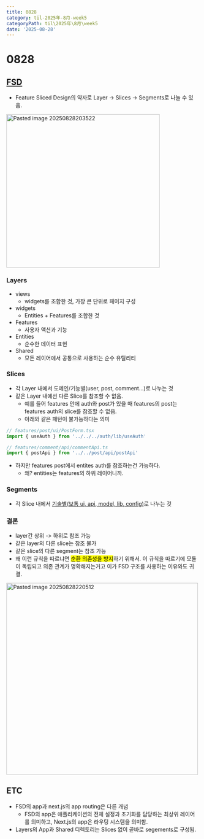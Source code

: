 ```yaml
---
title: 0828
category: til-2025年-8月-week5
categoryPath: til\2025年\8月\week5
date: '2025-08-28'
---
```

# 0828  
## [FSD](https://feature-sliced.design/kr/docs/get-started/overview)  
- Feature Sliced Design의 약자로 Layer -> Slices -> Segments로 나눌 수 있음.  
<img src="/images/til/2025年/8月/week5/Pasted image 20250828203522.jpg" alt="Pasted image 20250828203522" width="400">  

### Layers  
- views  
	- widgets를 조합한 것, 가장 큰 단위로 페이지 구성  
- widgets  
	- Entities + Features를 조합한 것  
- Features  
	- 사용자 액션과 기능  
- Entities  
	- 순수한 데이터 표현  
- Shared  
	- 모든 레이어에서 공통으로 사용하는 순수 유틸리티  
### Slices  
- 각 Layer 내에서 도메인/기능별(user, post, comment...)로 나누는 것  
- 같은 Layer 내에선 다른 Slice를 참조할 수 없음.  
	- 예를 들어 features 안에 auth와 post가 있을 때 features의 post는 features auth의 slice를 참조할 수 없음.  
	- 아래와 같은 패턴이 불가능하다는 의미  
```js  
// features/post/ui/PostForm.tsx  
import { useAuth } from '../../../auth/lib/useAuth'

// features/comment/api/commentApi.ts    
import { postApi } from '../../post/api/postApi'  
```  
- 하지만 features post에서 entites auth를 참조하는건 가능하다.   
	- 왜? entities는 features의 하위 레이어니까.  
### Segments  
- 각 Slice 내에서 [기술별(보통 ui, api, model, lib, config)](https://feature-sliced.design/kr/docs/get-started/overview#segments)로 나누는 것  
### 결론  
- layer간 상위 -> 하위로 참조 가능  
- 같은 layer의 다른 slice는 참조 불가  
- 같은 slice의 다른 segment는 참조 가능  
- 왜 이런 규칙을 따르냐면 <mark>순환 의존성을 방지</mark>하기 위해서. 이 규칙을 따르기에 모듈이 독립되고 의존 관계가 명확해지는거고 이가 FSD 구조를 사용하는 이유와도 귀결.  
<img src="/images/til/2025年/8月/week5/Pasted image 20250828220512.png" alt="Pasted image 20250828220512" width="500">  

## ETC  
- FSD의 app과 next.js의 app routing은 다른 개념  
	- FSD의 app은 애플리케이션의 전체 설정과 초기화를 담당하는 최상위 레이어를 의미하고, Next.js의 app은 라우팅 시스템을 의미함.  
- Layers의 App과 Shared 디렉토리는 Slices 없이 곧바로 segements로 구성됨.  